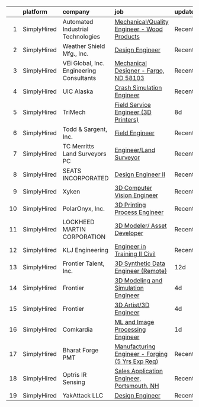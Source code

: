 

|    | platform    | company                                  | job                                                                                                                                                      | update_time   | location                 |
|---:|:------------|:-----------------------------------------|:---------------------------------------------------------------------------------------------------------------------------------------------------------|:--------------|:-------------------------|
|  1 | SimplyHired | Automated Industrial Technologies        | [Mechanical/Quality Engineer - Wood Products](https://www.simplyhired.com/job/ueaCK6qoPPaI3nN_VHyna-NmAhyW9DphRV_UMU9YiV2CpsRx_hcv4A?q=3d+engineer)      | Recently      | Forest, VA               |
|  2 | SimplyHired | Weather Shield Mfg., Inc.                | [Design Engineer](https://www.simplyhired.com/job/g4b1_KmS7bXZWHIDG21G7-CdNOSXXgv3tESCid_TJZdIFFHVqIkr0g?q=3d+engineer)                                  | Recently      | Park Falls, WI           |
|  3 | SimplyHired | VEi Global, Inc. Engineering Consultants | [Mechanical Designer - Fargo, ND 58103](https://www.simplyhired.com/job/rY4gc12sPb-WCwLNi9cDGHEjtfISTFlaGR6A5IS_sESeskQpL-efrw?q=3d+engineer)            | Recently      | Fargo, ND                |
|  4 | SimplyHired | UIC Alaska                               | [Crash Simulation Engineer](https://www.simplyhired.com/job/nV7oqDscuPDwKdpWCBaFJEn7BltAWpvH3BHBD2qK8uEnCJm6fJIQTw?q=3d+engineer)                        | Recently      | Washington, DC           |
|  5 | SimplyHired | TriMech                                  | [Field Service Engineer (3D Printers)](https://www.simplyhired.com/job/DyOzf8vuBY5LLyplMmgsVl5aTGVyJBF9k4fzVFjDYGSk2z_DfySsNg?q=3d+engineer)             | 8d            | Columbia, MD +1 location |
|  6 | SimplyHired | Todd & Sargent, Inc.                     | [Field Engineer](https://www.simplyhired.com/job/OH_0DcgoaXcglYMEBorv4JBVysztn-6ol-y0Xanlso9znHkp6GopYg?q=3d+engineer)                                   | Recently      | Hays, KS                 |
|  7 | SimplyHired | TC Merritts Land Surveyors PC            | [Engineer/Land Surveyor](https://www.simplyhired.com/job/a6O75-MfTPmtKHanm9UNsbhpmLLKQXJ4Ou-tFnvfnvx8HAScpuMocA?q=3d+engineer)                           | Recently      | Pleasantville, NY        |
|  8 | SimplyHired | SEATS INCORPORATED                       | [Design Engineer II](https://www.simplyhired.com/job/7JDbBLFKrspPhhBpGCNUq2zmfiuIDJRssUg0RLWkNyhTBvnJMU7DBQ?q=3d+engineer)                               | Recently      | Reedsburg, WI            |
|  9 | SimplyHired | Xyken                                    | [3D Computer Vision Engineer](https://www.simplyhired.com/job/UsXUm33UnCnvzH_RMoKUEr8Y5uqLrfrWTMoQaxtWkktW6oyBbi4FkQ?q=3d+engineer)                      | Recently      | McLean, VA               |
| 10 | SimplyHired | PolarOnyx, Inc.                          | [3D Printing Process Engineer](https://www.simplyhired.com/job/O3m1CRXMt5umoNBI5xWKasvZFdwBwsH7n-wwi6nFpX6V8F0iHo9AEQ?q=3d+engineer)                     | Recently      | Chapel Hill, NC          |
| 11 | SimplyHired | LOCKHEED MARTIN CORPORATION              | [3D Modeler/ Asset Developer](https://www.simplyhired.com/job/ytznfHbT7W4AJzaUZlN3Lkqq69PW2U0nu2mqUowTqAYKW9CC1Pzlcw?q=3d+engineer)                      | Recently      | Orlando, FL              |
| 12 | SimplyHired | KLJ Engineering                          | [Engineer in Training II Civil](https://www.simplyhired.com/job/N4T7_dQDGtwlm6mOSqjUjU6XeyZBUEG0ODrIOI7bmWi61gyVrstWVA?q=3d+engineer)                    | Recently      | Sioux Falls, SD          |
| 13 | SimplyHired | Frontier Talent, Inc.                    | [3D Synthetic Data Engineer (Remote)](https://www.simplyhired.com/job/xV04UYU0PFJtRsACewzwxuscbtPK4EuFhCdmMMrz9Blc_LkWnW2CMw?q=3d+engineer)              | 12d           | Remote                   |
| 14 | SimplyHired | Frontier                                 | [3D Modeling and Simulation Engineer](https://www.simplyhired.com/job/Gf9ueQ4-r2qM4TOv6tWZ8DGM9exQc5G6Fxbfjz1h50V6c-EMyU7ZfQ?q=3d+engineer)              | 4d            | Remote                   |
| 15 | SimplyHired | Frontier                                 | [3D Artist/3D Engineer](https://www.simplyhired.com/job/mG5J0fAgTrYQmLBKcPDBDEZnCJ6PseAPN4zSgjC68VfYWBC-0AfbSA?q=3d+engineer)                            | 4d            | Remote                   |
| 16 | SimplyHired | Comkardia                                | [ML and Image Processing Engineer](https://www.simplyhired.com/job/NCtS_pmF1DpD0ZwIS43VygCCDEDCJIpEMCzyQNDKsCVLs2VKVrjwAw?q=3d+engineer)                 | 1d            | Remote                   |
| 17 | SimplyHired | Bharat Forge PMT                         | [Manufacturing Engineer - Forging (5 Yrs Exp Req)](https://www.simplyhired.com/job/siq4lefIes52CJZvjwDqsL4T_YLA1Zelyy7u1qeQ-T_XsgHlZsCaVQ?q=3d+engineer) | Recently      | Surgoinsville, TN        |
| 18 | SimplyHired | Optris IR Sensing                        | [Sales Application Engineer, Portsmouth, NH](https://www.simplyhired.com/job/ibdp6l0VKP2Hb5fpaJb00xAZkTsbjy5DZbkYD2XAjxty2AJzJS6XUw?q=3d+engineer)       | Recently      | Manchester, NH           |
| 19 | SimplyHired | YakAttack LLC                            | [Design Engineer](https://www.simplyhired.com/job/nZFhDLiYJAS5fBkgg8omYdz11j8Ex24bgm18L0N0j5sMnB1tE6Ss7g?q=3d+engineer)                                  | Recently      | Farmville, VA            |